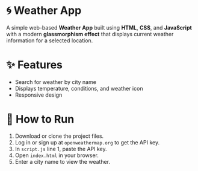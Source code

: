 # 🌀 Weather App
A simple web-based **Weather App** built using **HTML**, **CSS**, and **JavaScript** with a modern **glassmorphism effect** that displays current weather information for a selected location.

# ✨ Features
- Search for weather by city name
- Displays temperature, conditions, and weather icon
- Responsive design

# 🚀 How to Run
1. Download or clone the project files.
2. Log in or sign up at `openweathermap.org` to get the API key.
3. In `script.js` line 1, paste the API key.
4. Open `index.html` in your browser.
5. Enter a city name to view the weather.
